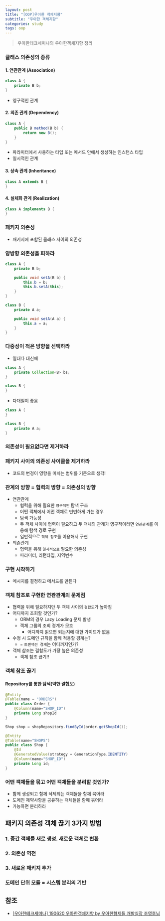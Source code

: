 ```yaml
---
layout: post
title: "[OOP]우아한 객체지향"
subtitle: "우아한 객체지향"
categories: study
tags: oop
---
```

> 우아한테크세미나의 우아한객체지향 정리

### 클래스 의존성의 종류
#### 1. 연관관계 (Association)
```java
class A {
    private B b;
}
```

- 영구적인 관계

#### 2. 의존 관계 (Dependency)
```java
class A {
    public B method(B b) {
        return new B();
    }
}
```

- 파라미터에서 사용하는 타입 또는 메서드 안에서 생성하는 인스턴스 타입
- 일시적인 관계

#### 3. 상속 관계 (Inheritance)
```java
class A extends B {
}
```


#### 4. 실체화 관계 (Realization)
```java
class A implements B {
}
```

### 패키지 의존성
- 패키지에 포함된 클래스 사이의 의존성

### 양방향 의존성을 피하라
```java
class A {
    private B b;

    public void setA(B b) {
        this.b = b;
        this.b.setA(this);
    }
}

class B {
    private A a;

    public void setA(A a) {
        this.a = a;
    }
}
```

### 다중성이 적은 방향을 선택하라
- 일대다 대신에  

```java
class A {
    private Collection<B> bs;
}

class B {
}
```

- 다대일이 좋음

```java
class A {
}

class B {
    private A a;
}
```

### 의존성이 필요없다면 제거하라

### 패키지 사이의 의존성 사이클을 제거하라
- 코드의 변경이 영향을 미치는 범위를 기준으로 생각!


### 관계의 방향 = 협력의 방향 = 의존성의 방향
- 연관관계
    - 협력을 위해 필요한 `영구적인` 탐색 구조
    - 어떤 객체에서 어떤 객체로 빈번하게 가는 경우
    - 탐색 가능성
    - 두 객체 사이에 협력이 필요하고 두 객체의 관계가 영구적이라면 `연관관계`를 이용해 탐색 경로 구현
    - 일반적으로 `객체 참조`를 이용해서 구현
- 의존관계
    - 협력을 위해 `일시적으로` 필요한 의존성
    - 파라미터, 리턴타입, 지역변수
 
### 구현 시작하기
- 메시지를 결정하고 메서드를 만든다

### 객체 참조로 구현한 연관관계의 문제점
- 협력을 위해 필요하지만 두 객체 사이의 `결합도`가 높아짐
- 어디까지 조회할 것인가?
    - ORM의 경우 Lazy Loading 문제 발생
    - 객체 그룹의 조회 경계가 모호
        - 어디까지 읽으면 되는지에 대한 가이드가 없음
- 수정 시 도메인 규칙을 함께 적용할 경계는?
    - = `트랜잭션 경계`는 어디까지인가?
- 객체 참조는 결합도가 가장 높은 의존성
    - 객체 참조 끊기!!

### 객체 참조 끊기
#### Repository를 통한 탐색(약한 결합도)
```java
@Entity
@Table(name = "ORDERS")
public class Order {
    @Column(name="SHOP_ID")
    private Long shopId
}

Shop shop = shopRepository.findById(order.getShopId());

@Entity
@Table(name="SHOPS")
public class Shop {
    @Id
    @GeneratedValue(strategy = GenerationType.IDENTITY)
    @Column(name="SHOP_ID")
    private Long id;
}
```

### 어떤 객체들을 묶고 어떤 객체들을 분리할 것인가?
- 함께 생성되고 함께 삭제되는 객체들을 함께 묶어라
- 도메인 제약사항을 공유하는 객체들을 함께 묶어라
- 가능하면 분리하라

## 패키지 의존성 객체 끊기 3가지 방법
### 1. 중간 객체를 새로 생성. 새로운 객체로 변환
### 2. 의존성 역전
### 3. 새로운 패키지 추가

### 도메인 단위 모듈 = 시스템 분리의 기반

## 참조
- [[우아한테크세미나] 190620 우아한객체지향 by 우아한형제들 개발실장 조영호님](https://www.youtube.com/watch?v=dJ5C4qRqAgA)
